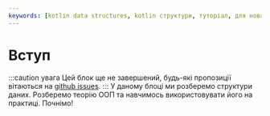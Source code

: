 ```yaml
---
keywords: [kotlin data structures, kotlin структури, туторіал, для новачків, OOP, ООП, об'єкти]
---
```

# Вступ
:::caution увага
Цей блок ще не завершений, будь-які пропозиції вітаються на 
[github issues](https://github.com/y9vad9/kotlin-course/issues).
:::
У даному блоці ми розберемо структури даних. Розберемо теорію ООП та навчимось використовувати
його на практиці. Почнімо!